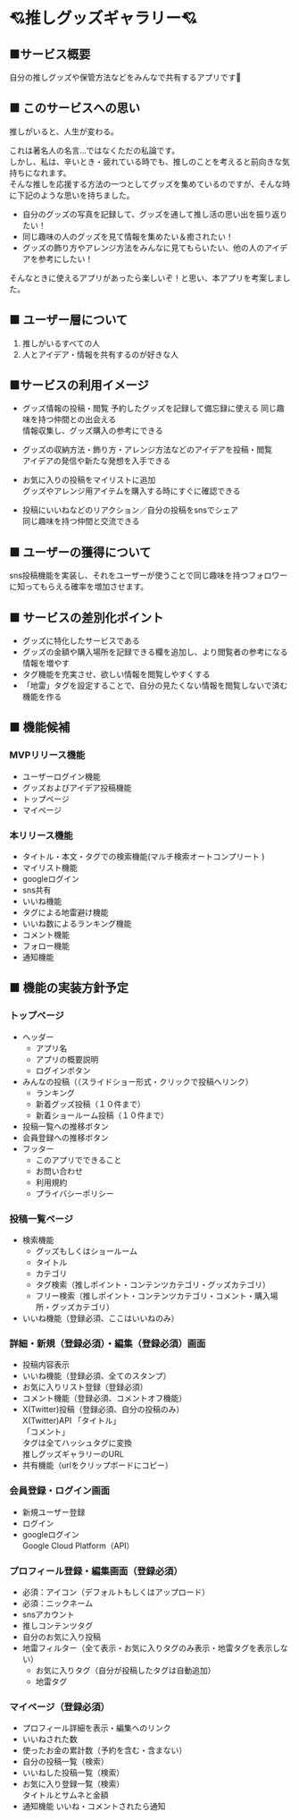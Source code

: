 # 💘推しグッズギャラリー💘
## ■サービス概要
自分の推しグッズや保管方法などをみんなで共有するアプリです🫰

## ■ このサービスへの思い
推しがいると、人生が変わる。

これは著名人の名言…ではなくただの私論です。  
しかし、私は、辛いとき・疲れている時でも、推しのことを考えると前向きな気持ちになれます。  
そんな推しを応援する方法の一つとしてグッズを集めているのですが、そんな時に下記のような思いを持ちました。

- 自分のグッズの写真を記録して、グッズを通して推し活の思い出を振り返りたい！
- 同じ趣味の人のグッズを見て情報を集めたい＆癒されたい！
- グッズの飾り方やアレンジ方法をみんなに見てもらいたい、他の人のアイデアを参考にしたい！

そんなときに使えるアプリがあったら楽しいぞ！と思い、本アプリを考案しました。

## ■ ユーザー層について
1. 推しがいるすべての人
1. 人とアイデア・情報を共有するのが好きな人

## ■サービスの利用イメージ
- グッズ情報の投稿・閲覧
  予約したグッズを記録して備忘録に使える
  同じ趣味を持つ仲間との出会える  
  情報収集し、グッズ購入の参考にできる

- グッズの収納方法・飾り方・アレンジ方法などのアイデアを投稿・閲覧  
  アイデアの発信や新たな発想を入手できる

- お気に入りの投稿をマイリストに追加  
  グッズやアレンジ用アイテムを購入する時にすぐに確認できる

- 投稿にいいねなどのリアクション／自分の投稿をsnsでシェア  
  同じ趣味を持つ仲間と交流できる

## ■ ユーザーの獲得について
sns投稿機能を実装し、それをユーザーが使うことで同じ趣味を持つフォロワーに知ってもらえる確率を増加させます。

## ■ サービスの差別化ポイント
- グッズに特化したサービスである
- グッズの金額や購入場所を記録できる欄を追加し、より閲覧者の参考になる情報を増やす
- タグ機能を充実させ、欲しい情報を閲覧しやすくする
- 「地雷」タグを設定することで、自分の見たくない情報を閲覧しないで済む機能を作る

## ■ 機能候補
### MVPリリース機能
- ユーザーログイン機能
- グッズおよびアイデア投稿機能
- トップページ
- マイページ
### 本リリース機能
- タイトル・本文・タグでの検索機能(マルチ検索オートコンプリート )
- マイリスト機能
- googleログイン
- sns共有
- いいね機能
- タグによる地雷避け機能
- いいね数によるランキング機能
- コメント機能
- フォロー機能
- 通知機能

## ■ 機能の実装方針予定
### トップページ
- ヘッダー
    - アプリ名
    - アプリの概要説明
    - ログインボタン
- みんなの投稿（（スライドショー形式・クリックで投稿へリンク）
    - ランキング
    - 新着グッズ投稿（１０件まで）
    - 新着ショールーム投稿（１０件まで）
- 投稿一覧への推移ボタン
- 会員登録への推移ボタン
- フッター
    - このアプリでできること
    - お問い合わせ
    - 利用規約
    - プライバシーポリシー

### 投稿一覧ページ
- 検索機能
    - グッズもしくはショールーム
    - タイトル
    - カテゴリ
    - タグ検索（推しポイント・コンテンツカテゴリ・グッズカテゴリ）
    - フリー検索（推しポイント・コンテンツカテゴリ・コメント・購入場所・グッズカテゴリ）
- いいね機能（登録必須、ここはいいねのみ）

### 詳細・新規（登録必須）・編集（登録必須）画面
- 投稿内容表示
- いいね機能（登録必須、全てのスタンプ）
- お気に入りリスト登録（登録必須）
- コメント機能（登録必須、コメントオフ機能）
- X(Twitter)投稿（登録必須、自分の投稿のみ）  
  X(Twitter)API
  「タイトル」  
  「コメント」  
  タグは全てハッシュタグに変換  
  推しグッズギャラリーのURL
- 共有機能（urlをクリップボードにコピー）

### **会員登録・ログイン画面**
- 新規ユーザー登録
- ログイン
- googleログイン  
  Google Cloud Platform（API）

### プロフィール登録・編集画面（登録必須）
- 必須：アイコン（デフォルトもしくはアップロード）
- 必須：ニックネーム
- snsアカウント
- 推しコンテンツタグ
- 自分のお気に入り投稿
- 地雷フィルター（全て表示・お気に入りタグのみ表示・地雷タグを表示しない）
  - お気に入りタグ（自分が投稿したタグは自動追加）
  - 地雷タグ

### マイページ（登録必須）
- プロフィール詳細を表示・編集へのリンク
- いいねされた数
- 使ったお金の累計数（予約を含む・含まない）
- 自分の投稿一覧（検索）
- いいねした投稿一覧（検索）
- お気に入り登録一覧（検索）  
  タイトルとサムネと金額
- 通知機能
  いいね・コメントされたら通知
